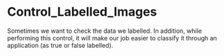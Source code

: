 # Control_Labelled_Images

Sometimes we want to check the data we labelled.  In addition, while performing this control, it will make our job easier to classify it through an application (as true or false labelled).
